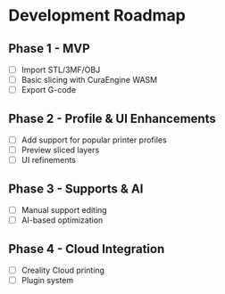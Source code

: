 # Development Roadmap

## Phase 1 - MVP
- [ ] Import STL/3MF/OBJ
- [ ] Basic slicing with CuraEngine WASM
- [ ] Export G-code

## Phase 2 - Profile & UI Enhancements
- [ ] Add support for popular printer profiles
- [ ] Preview sliced layers
- [ ] UI refinements

## Phase 3 - Supports & AI
- [ ] Manual support editing
- [ ] AI-based optimization

## Phase 4 - Cloud Integration
- [ ] Creality Cloud printing
- [ ] Plugin system
